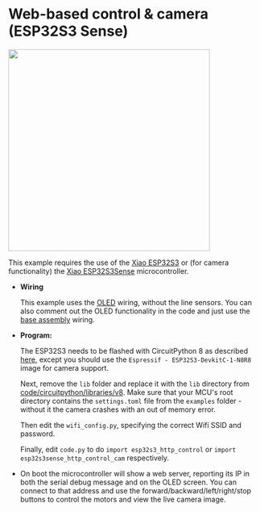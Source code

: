 # Web-based control & camera (ESP32S3 Sense)

<img src="../img/example-http-control.jpg" width="400"/>

This example requires the use of the [Xiao ESP32S3](https://www.seeedstudio.com/XIAO-ESP32S3-p-5627.html) or (for camera functionality) the [Xiao ESP32S3Sense](https://www.seeedstudio.com/XIAO-ESP32S3-Sense-p-5639.html) microcontroller.

* **Wiring**

  This example uses the [OLED](line_follower_oled.md) wiring, without the line sensors. You can also comment out the OLED functionality in the code and just use the [base assembly](../assembly.md) wiring.

* **Program:**

  The ESP32S3 needs to be flashed with CircuitPython 8 as described [here](https://wiki.seeedstudio.com/XIAO_ESP32S3_CircuitPython/), except you should use the `Espressif - ESP32S3-DevkitC-1-N8R8` image for camera support.

  Next, remove the `lib` folder and replace it with the `lib` directory from [code/circuitpython/libraries/v8](https://github.com/konstantint/BreadboardBot/tree/main/code/circuitpython/libraries/v8). Make sure that your MCU's root directory contains the `settings.toml` file from the `examples` folder - without it the camera crashes with an out of memory error.

  Then edit the `wifi_config.py`, specifying the correct Wifi SSID and password.

  Finally, edit `code.py` to do `import esp32s3_http_control` or `import esp32s3sense_http_control_cam` respectively.

* On boot the microcontroller will show a web server, reporting its IP in both the serial debug message and on the OLED screen. You can connect to that address and use the forward/backward/left/right/stop buttons to control the motors and view the live camera image.

